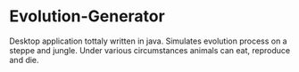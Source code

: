 # Evolution-Generator
Desktop application tottaly written in java. Simulates evolution process on a steppe and jungle.
Under various circumstances animals can eat, reproduce and die.
